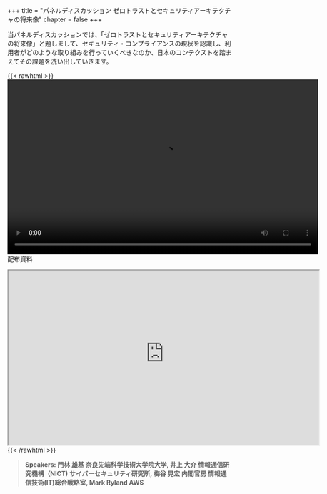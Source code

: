 +++
title = "パネルディスカッション ゼロトラストとセキュリティアーキテクチャの将来像"
chapter = false
+++

当パネルディスカッションでは、「ゼロトラストとセキュリティアーキテクチャの将来像」と題しまして、セキュリティ・コンプライアンスの現状を認識し、利用者がどのような取り組みを行っていくべきなのか、日本のコンテクストを踏まえてその課題を洗い出していきます。

{{< rawhtml >}}
<video width="696" height="392" controls>
  <source src="https://awssecurityroadshow2020.s3-ap-northeast-1.amazonaws.com/workshops/keynote2/paneldiscussion.mp4" type="video/mp4">
  Your browser doesn't support video.
</video>
<br>
配布資料
<iframe src="https://awssecurityroadshow2020.s3-ap-northeast-1.amazonaws.com/workshops/keynote2/paneldiscussion_introduction.pdf" width="696" height="392"></iframe>
{{< /rawhtml >}}

>  **Speakers: 門林 雄基 奈良先端科学技術大学院大学, 井上 大介 情報通信研究機構（NICT) サイバーセキュリティ研究所, 梅谷 晃宏 内閣官房 情報通信技術(IT)総合戦略室, Mark Ryland AWS** 